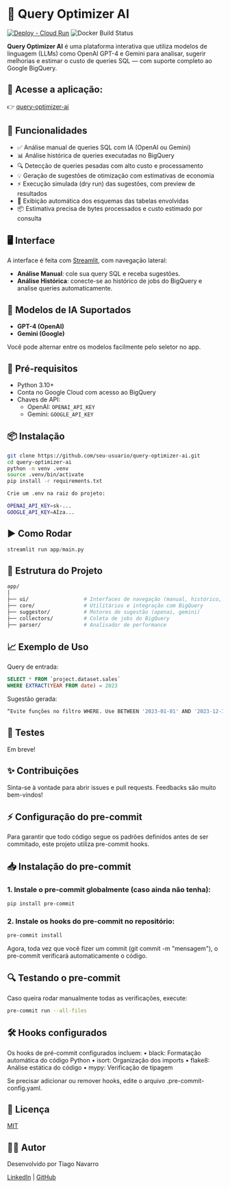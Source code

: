 # 🚀 Query Optimizer AI

[![Deploy - Cloud Run](https://img.shields.io/badge/Cloud%20Run-Deployed-brightgreen?logo=googlecloud&style=flat-square)](https://query-optimizer-ai-517665453940.us-central1.run.app/)
![Docker Build Status](https://img.shields.io/badge/Docker-Build-blue)

**Query Optimizer AI** é uma plataforma interativa que utiliza modelos de linguagem (LLMs) como OpenAI GPT-4 e Gemini para analisar, sugerir melhorias e estimar o custo de queries SQL — com suporte completo ao Google BigQuery.

## 🔗 Acesse a aplicação:
👉 [query-optimizer-ai](https://query-optimizer-ai-517665453940.us-central1.run.app)


## 🎯 Funcionalidades

- ✅ Análise manual de queries SQL com IA (OpenAI ou Gemini)
- 📊 Análise histórica de queries executadas no BigQuery
- 🔍 Detecção de queries pesadas com alto custo e processamento
- 💡 Geração de sugestões de otimização com estimativas de economia
- ⚡ Execução simulada (dry run) das sugestões, com preview de resultados
- 📄 Exibição automática dos esquemas das tabelas envolvidas
- 📦 Estimativa precisa de bytes processados e custo estimado por consulta

## 🖥️ Interface

A interface é feita com [Streamlit](https://streamlit.io/), com navegação lateral:

- **Análise Manual**: cole sua query SQL e receba sugestões.
- **Análise Histórica**: conecte-se ao histórico de jobs do BigQuery e analise queries automaticamente.

## 🧠 Modelos de IA Suportados

- **GPT-4 (OpenAI)**
- **Gemini (Google)**

Você pode alternar entre os modelos facilmente pelo seletor no app.

## 🔧 Pré-requisitos

- Python 3.10+
- Conta no Google Cloud com acesso ao BigQuery
- Chaves de API:
  - OpenAI: `OPENAI_API_KEY`
  - Gemini: `GOOGLE_API_KEY`

## 📦 Instalação

```bash
git clone https://github.com/seu-usuario/query-optimizer-ai.git
cd query-optimizer-ai
python -m venv .venv
source .venv/bin/activate
pip install -r requirements.txt

Crie um .env na raiz do projeto:

OPENAI_API_KEY=sk-...
GOOGLE_API_KEY=AIza...
```

## ▶️ Como Rodar

```python
streamlit run app/main.py
```

## 🧱 Estrutura do Projeto

```bash
app/
│
├── ui/                  # Interfaces de navegação (manual, histórico, login)
├── core/                # Utilitários e integração com BigQuery
├── suggestor/           # Motores de sugestão (openai, gemini)
├── collectors/          # Coleta de jobs do BigQuery
├── parser/              # Analisador de performance
```

## 📈 Exemplo de Uso

Query de entrada:

```sql
SELECT * FROM `project.dataset.sales`
WHERE EXTRACT(YEAR FROM date) = 2023
```

Sugestão gerada:
```bash
“Evite funções no filtro WHERE. Use BETWEEN '2023-01-01' AND '2023-12-31' para melhorar o uso do particionamento.”
```


## 🧪 Testes

Em breve!


## ✨ Contribuições

Sinta-se à vontade para abrir issues e pull requests. Feedbacks são muito bem-vindos!

## ⚡ Configuração do pre-commit

Para garantir que todo código segue os padrões definidos antes de ser commitado, este projeto utiliza pre-commit hooks.

## 📥 Instalação do pre-commit
###	1.	Instale o pre-commit globalmente (caso ainda não tenha):
```bash
pip install pre-commit
```

###	2.	Instale os hooks do pre-commit no repositório:
```bash
pre-commit install
```

Agora, toda vez que você fizer um commit (git commit -m "mensagem"), o pre-commit verificará automaticamente o código.

## 🔍 Testando o pre-commit

Caso queira rodar manualmente todas as verificações, execute:
```bash
pre-commit run --all-files
```

## 🛠 Hooks configurados

Os hooks de pré-commit configurados incluem:
	•	black: Formatação automática do código Python
	•	isort: Organização dos imports
	•	flake8: Análise estática do código
	•	mypy: Verificação de tipagem

Se precisar adicionar ou remover hooks, edite o arquivo .pre-commit-config.yaml.

## 📝 Licença

[MIT](./LICENSE)


## 👨‍💻 Autor

Desenvolvido por Tiago Navarro

[LinkedIn](https://www.linkedin.com/in/tiagornavarro/) | [GitHub](https://github.com/tiagornandrade)
